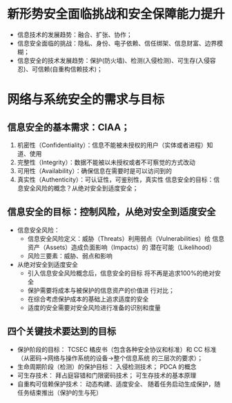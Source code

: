 # 新形势安全面临挑战和安全保障能力提升
- 信息技术的发展趋势：融合、扩张、协作；
- 信息安全面临的挑战：隐私、身份、电子依赖、信任绑架、信息财富、边界模糊；
- 信息安全的技术发展趋势：保护(防火墙)、检测(入侵检测)、可生存(入侵容忍)、可信赖(自重构信赖技术)；
# 网络与系统安全的需求与目标
## 信息安全的基本需求：CIAA；
1. 机密性（Confidentiality）：信息不能被未授权的用户（实体或者进程）知道、使用
2. 完整性（Integrity）：数据不能被以未授权或者不可察觉的方式改动
3. 可用性（Availability）：确保信息在需要时是可以访问到的
4. 真实性（Authenticity）：可认证性，可鉴别性，真实性
信息安全的目标：信息安全风险的概念？从绝对安全到适度安全；
## 信息安全的目标：控制风险，从绝对安全到适度安全
- 信息安全风险：
	- 信息安全风险定义：威胁（Threats）利用弱点（Vulnerabilities）给 信息资产（Assets）造成负面影响（Impacts）的 潜在可能（Likelihood）
	- 风险三要素：威胁、弱点和影响
- 从绝对安全到适度安全
	- 引入信息安全风险概念后，信息安全的目标 将不再是追求100%的绝对安全
	- 保护需要将成本与被保护的信息资产的价值进 行对比；
	- 在综合考虑保护成本的基础上追求适度的安全
	- 适度的安全需要对安全风险进行准备的识别和度量
## 四个关键技术要达到的目标
- 保护阶段的目标： TCSEC 橘皮书（包含各种安全协议和标准）和 CC 标准（从密码->网络与操作系统的设备->整个信息系统 的三层次的要求）；
- 生命周期阶段（检测）的保护目标： 入侵检测技术； PDCA 的概念
- 可生存技术： 拜占庭容错和门限密码技术； 可生存技术的基本原理
- 自重构可信赖保护技术： 动态构建、适度安全、 随着任务启动生成保护，随任务结束推出（保护的生与死）
